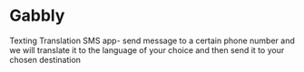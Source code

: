 # Gabbly
Texting Translation SMS app- send message to  a certain phone number and we will translate it to the language of your choice and then send it to your chosen destination
